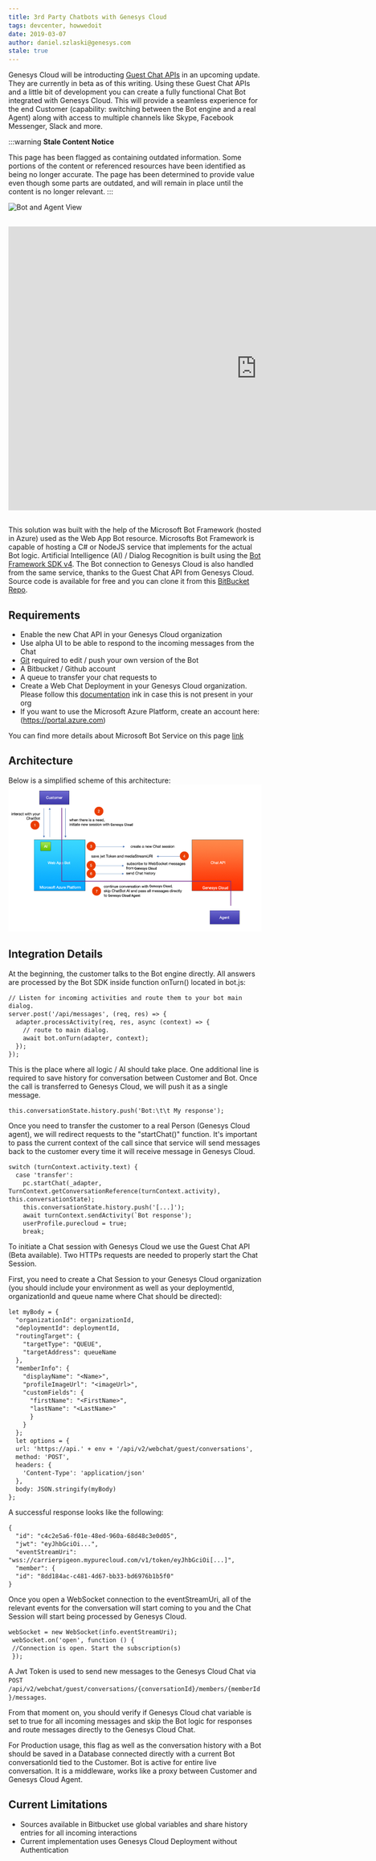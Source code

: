 ```yaml
---
title: 3rd Party Chatbots with Genesys Cloud
tags: devcenter, howwedoit
date: 2019-03-07
author: daniel.szlaski@genesys.com
stale: true
---
```



Genesys Cloud will be introducting [Guest Chat APIs](/api/webchat/guestchat.html) in an upcoming update. They are currently in beta as of this writing. Using these Guest Chat APIs and a little bit of development you can create a fully functional Chat Bot integrated with Genesys Cloud. This will provide a seamless experience for the end Customer (capability: switching between the Bot engine and a real Agent) along with access to multiple channels like Skype, Facebook Messenger, Slack and more.

:::warning
**Stale Content Notice**

This page has been flagged as containing outdated information. Some portions of the content or referenced resources have been identified as being no longer accurate. The page has been determined to provide value even though some parts are outdated, and will remain in place until the content is no longer relevant.
:::

![Bot and Agent View](side-by-side.png)

<iframe width="987" height="564" src="https://www.youtube.com/embed/ZmQDvkmd0gg" frameborder="0" allow="accelerometer; autoplay; encrypted-media; gyroscope; picture-in-picture" allowfullscreen style="margin: 30px auto; display: block;"></iframe>

This solution was built with the help of the Microsoft Bot Framework (hosted in Azure) used as the Web App Bot resource. Microsofts Bot Framework is capable of hosting a C# or NodeJS service that implements for the actual Bot logic. Artificial Intelligence (AI) / Dialog Recognition is built using the [Bot Framework SDK v4](https://docs.microsoft.com/en-us/azure/bot-service/?view=azure-bot-service-4.0). 
The Bot connection to Genesys Cloud is also handled from the same service, thanks to the Guest Chat API from Genesys Cloud. Source code is available for free and you can clone it from this [BitBucket Repo](https://bitbucket.org/eccemea/mypurecloud-bot/src/master/).

## Requirements
  
* Enable the new Chat API in your Genesys Cloud organization
* Use alpha UI to be able to respond to the incoming messages from the Chat 
* [Git](https://git-scm.com) required to edit / push your own version of the Bot
* A Bitbucket / Github account
* A queue to transfer your chat requests to
* Create a Web Chat Deployment in your Genesys Cloud organization. Please follow this [documentation](https://help.mypurecloud.com/articles/add-web-chat-deployment/) ink in case this is not present in your org
* If you want to use the Microsoft Azure Platform, create an account here: (https://portal.azure.com) 

You can find more details about Microsoft Bot Service on this page [link](https://azure.microsoft.com/en-us/services/bot-service)

## Architecture

Below is a simplified scheme of this architecture:
![Architecture](architecture.png)

## Integration Details

At the beginning, the customer talks to the Bot engine directly. All answers are processed by the Bot SDK inside function onTurn() located in bot.js:

```{"language":"javascript"}
// Listen for incoming activities and route them to your bot main dialog.
server.post('/api/messages', (req, res) => {
  adapter.processActivity(req, res, async (context) => {
    // route to main dialog.
    await bot.onTurn(adapter, context);
  });
});
```

This is the place where all logic / AI should take place. One additional line is required to save history for conversation between Customer and Bot. Once the call is transferred to Genesys Cloud, we will push it as a single message.

```{"language":"javascript"}
this.conversationState.history.push('Bot:\t\t My response');
```

Once you need to transfer the customer to a real Person (Genesys Cloud agent), we will redirect requests to the "startChat()" function. It's important to pass the current context of the call since that service will send messages back to the customer every time it will receive message in Genesys Cloud.

```{"language":"javascript"}
switch (turnContext.activity.text) {
  case 'transfer':
    pc.startChat(_adapter, TurnContext.getConversationReference(turnContext.activity), this.conversationState);
    this.conversationState.history.push('[...]');
    await turnContext.sendActivity(`Bot response');
    userProfile.purecloud = true;
    break;
```

To initiate a Chat session with Genesys Cloud we use the Guest Chat API (Beta available). Two HTTPs requests are needed to properly start the Chat Session.

First, you need to create a Chat Session to your Genesys Cloud organization (you should include your environment as well as your deploymentId, organizationId and queue name where Chat should be directed):

```{"language":"javascript"}
let myBody = {
  "organizationId": organizationId,
  "deploymentId": deploymentId,
  "routingTarget": {
    "targetType": "QUEUE",
    "targetAddress": queueName
  },
  "memberInfo": {
    "displayName": "<Name>",
    "profileImageUrl": "<imageUrl>",
    "customFields": {
      "firstName": "<FirstName>",
      "lastName": "<LastName>"
      }
    }
  };
  let options = {
  url: 'https://api.' + env + '/api/v2/webchat/guest/conversations',
  method: 'POST',
  headers: {
    'Content-Type': 'application/json'
  },
  body: JSON.stringify(myBody)
};
```

A successful response looks like the following:

```{"language":"json"}
{
  "id": "c4c2e5a6-f01e-48ed-960a-68d48c3e0d05",
  "jwt": "eyJhbGciOi...",
  "eventStreamUri": "wss://carrierpigeon.mypurecloud.com/v1/token/eyJhbGciOi[...]",
  "member": {
  "id": "8dd184ac-c481-4d67-bb33-bd6976b1b5f0"
}
```

Once you open a WebSocket connection to the eventStreamUri, all of the relevant events for the conversation will start coming to you and the Chat Session will start being processed by Genesys Cloud.

```{"language":"javascript"}
webSocket = new WebSocket(info.eventStreamUri);
 webSocket.on('open', function () {
 //Connection is open. Start the subscription(s)
 });
```

A Jwt Token is used to send new messages to the Genesys Cloud Chat via `POST /api/v2/webchat/guest/conversations/{conversationId}/members/{memberId}/messages`.

From that moment on, you should verify if Genesys Cloud chat variable is set to true for all incoming messages and skip the Bot logic for responses and route messages directly to the Genesys Cloud Chat.

For Production usage, this flag as well as the conversation history with a Bot should be saved in a Database connected directly with a current Bot conversationId tied to the Customer. Bot is active for entire live conversation. It is a middleware, works like a proxy between Customer and Genesys Cloud Agent.

## Current Limitations

* Sources available in Bitbucket use global variables and share history entries for all incoming interactions
* Current implementation uses Genesys Cloud Deployment without Authentication

